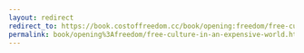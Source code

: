 ```yaml
---
layout: redirect
redirect_to: https://book.costoffreedom.cc/book/opening:freedom/free-culture-in-an-expensive-world.html
permalink: book/opening%3Afreedom/free-culture-in-an-expensive-world.html
---
```

